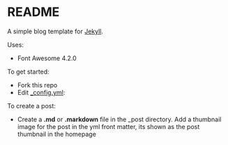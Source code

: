 # README #

A simple blog template for <a href="http://jekyllrb.com" target="_blank">Jekyll</a>.

Uses:
* Font Awesome 4.2.0

To get started:
* Fork this repo
* Edit [_config.yml](_config.yml):


To create a post:
* Create a **.md** or **.markdown** file in the _post directory. Add a thumbnail image for the post in the yml front matter, its shown as the post thumbnail in the homepage
